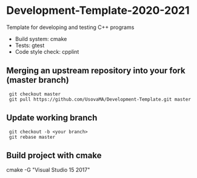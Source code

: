 # Development-Template-2020-2021
Template for developing and testing C++ programs 

* Build system: cmake
* Tests: gtest
* Code style check: cpplint

## Merging an upstream repository into your fork (master branch)
```
 git checkout master
 git pull https://github.com/UsovaMA/Development-Template.git master
```
## Update working branch
```
 git checkout -b <your branch>
 git rebase master
```
## Build project with cmake
cmake -G "Visual Studio 15 2017" <path to sourse files>
